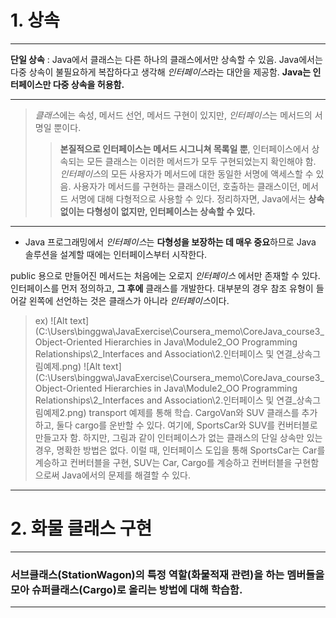 # **1. 상속**
***
**단일 상속** : Java에서 클래스는 다른 하나의 클래스에서만 상속할 수 있음.
Java에서는 다중 상속이 불필요하게 복잡하다고 생각해 *인터페이스*라는 대안을 제공함.
**Java는 인터페이스만 다중 상속을 허용함.**
***
> *클래스*에는 속성, 메서드 선언, 메서드 구현이 있지만, 
> *인터페이스*는 메서드의 서명일 뿐이다.
>> **본질적으로 인터페이스는 메서드 시그니쳐 목록일 뿐**, 인터페이스에서 상속되는 모든 클래스는 이러한 메서드가 모두 구현되었는지 확인해야 함.
>> *인터페이스*의 모든 사용자가 메서드에 대한 동일한 서명에 액세스할 수 있음. 
>> 사용자가 메서드를 구현하는 클래스이던, 호출하는 클래스이던, 메서드 서명에 대해 다형적으로 사용할 수 있다.
> 정리하자면, Java에서는 **상속 없이는 다형성이 없지만, 인터페이스는 상속할 수 있다.**
***
+ Java 프로그래밍에서 *인터페이스*는 **다형성을 보장하는 데 매우 중요**하므로 Java 솔루션을 설계할 때에는 인터페이스부터 시작한다.

public 용으로 만들어진 메서드는 처음에는 오로지 *인터페이스* 에서만 존재할 수 있다.
인터페이스를 먼저 정의하고, **그 후에** 클래스를 개발한다.
대부분의 경우 참조 유형이 들어갈 왼쪽에 선언하는 것은 클래스가 아니라 *인터페이스*이다.

> ex) 
> ![Alt text](C:\Users\binggwa\JavaExercise\Coursera_memo\CoreJava_course3_Object-Oriented Hierarchies in Java\Module2_OO Programming Relationships\2_Interfaces and Association\2.인터페이스 및 연결_상속그림예제.png)
> ![Alt text](C:\Users\binggwa\JavaExercise\Coursera_memo\CoreJava_course3_Object-Oriented Hierarchies in Java\Module2_OO Programming Relationships\2_Interfaces and Association\2.인터페이스 및 연결_상속그림예제2.png)
> transport 예제를 통해 학습.
> CargoVan와 SUV 클래스를 추가하고, 둘다 cargo를 운반할 수 있다.
> 여기에, SportsCar와 SUV를 컨버터블로 만들고자 함. 
> 하지만, 그림과 같이 인터페이스가 없는 클래스의 단일 상속만 있는 경우, 명확한 방법은 없다.
> 이럴 때, 인터페이스 도입을 통해 SportsCar는 Car를 계승하고 컨버터블을 구현, SUV는 Car, Cargo를 계승하고 컨버터블을 구현함으로써 Java에서의 문제를 해결할 수 있다.
***
# **2. 화물 클래스 구현**
***
### 서브클래스(StationWagon)의 특정 역할(화물적재 관련)을 하는 멤버들을 모아 슈퍼클래스(Cargo)로 올리는 방법에 대해 학습함.
***

